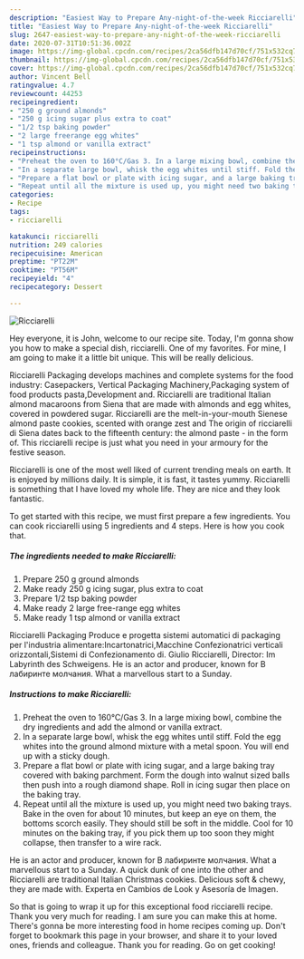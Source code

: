 ```yaml
---
description: "Easiest Way to Prepare Any-night-of-the-week Ricciarelli"
title: "Easiest Way to Prepare Any-night-of-the-week Ricciarelli"
slug: 2647-easiest-way-to-prepare-any-night-of-the-week-ricciarelli
date: 2020-07-31T10:51:36.002Z
image: https://img-global.cpcdn.com/recipes/2ca56dfb147d70cf/751x532cq70/ricciarelli-recipe-main-photo.jpg
thumbnail: https://img-global.cpcdn.com/recipes/2ca56dfb147d70cf/751x532cq70/ricciarelli-recipe-main-photo.jpg
cover: https://img-global.cpcdn.com/recipes/2ca56dfb147d70cf/751x532cq70/ricciarelli-recipe-main-photo.jpg
author: Vincent Bell
ratingvalue: 4.7
reviewcount: 44253
recipeingredient:
- "250 g ground almonds"
- "250 g icing sugar plus extra to coat"
- "1/2 tsp baking powder"
- "2 large freerange egg whites"
- "1 tsp almond or vanilla extract"
recipeinstructions:
- "Preheat the oven to 160°C/Gas 3. In a large mixing bowl, combine the dry ingredients and add the almond or vanilla extract."
- "In a separate large bowl, whisk the egg whites until stiff. Fold the egg whites into the ground almond mixture with a metal spoon. You will end up with a sticky dough."
- "Prepare a flat bowl or plate with icing sugar, and a large baking tray covered with baking parchment. Form the dough into walnut sized balls then push into a rough diamond shape. Roll in icing sugar then place on the baking tray."
- "Repeat until all the mixture is used up, you might need two baking trays. Bake in the oven for about 10 minutes, but keep an eye on them, the bottoms scorch easily. They should still be soft in the middle. Cool for 10 minutes on the baking tray, if you pick them up too soon they might collapse, then transfer to a wire rack."
categories:
- Recipe
tags:
- ricciarelli

katakunci: ricciarelli 
nutrition: 249 calories
recipecuisine: American
preptime: "PT22M"
cooktime: "PT56M"
recipeyield: "4"
recipecategory: Dessert

---
```



![Ricciarelli](https://img-global.cpcdn.com/recipes/2ca56dfb147d70cf/751x532cq70/ricciarelli-recipe-main-photo.jpg)

Hey everyone, it is John, welcome to our recipe site. Today, I'm gonna show you how to make a special dish, ricciarelli. One of my favorites. For mine, I am going to make it a little bit unique. This will be really delicious.

Ricciarelli Packaging develops machines and complete systems for the food industry: Casepackers, Vertical Packaging Machinery,Packaging system of food products pasta,Development and. Ricciarelli are traditional Italian almond macaroons from Siena that are made with almonds and egg whites, covered in powdered sugar. Ricciarelli are the melt-in-your-mouth Sienese almond paste cookies, scented with orange zest and The origin of ricciarelli di Siena dates back to the fifteenth century: the almond paste - in the form of. This ricciarelli recipe is just what you need in your armoury for the festive season.

Ricciarelli is one of the most well liked of current trending meals on earth. It is enjoyed by millions daily. It is simple, it is fast, it tastes yummy. Ricciarelli is something that I have loved my whole life. They are nice and they look fantastic.


To get started with this recipe, we must first prepare a few ingredients. You can cook ricciarelli using 5 ingredients and 4 steps. Here is how you cook that.

<!--inarticleads1-->

##### The ingredients needed to make Ricciarelli:

1. Prepare 250 g ground almonds
1. Make ready 250 g icing sugar, plus extra to coat
1. Prepare 1/2 tsp baking powder
1. Make ready 2 large free-range egg whites
1. Make ready 1 tsp almond or vanilla extract


Ricciarelli Packaging Produce e progetta sistemi automatici di packaging per l&#39;industria alimentare:Incartonatrici,Macchine Confezionatrici verticali orizzontali,Sistemi di Confezionamento di. Giulio Ricciarelli, Director: Im Labyrinth des Schweigens. He is an actor and producer, known for В лабиринте молчания. What a marvellous start to a Sunday. 

<!--inarticleads2-->

##### Instructions to make Ricciarelli:

1. Preheat the oven to 160°C/Gas 3. In a large mixing bowl, combine the dry ingredients and add the almond or vanilla extract.
1. In a separate large bowl, whisk the egg whites until stiff. Fold the egg whites into the ground almond mixture with a metal spoon. You will end up with a sticky dough.
1. Prepare a flat bowl or plate with icing sugar, and a large baking tray covered with baking parchment. Form the dough into walnut sized balls then push into a rough diamond shape. Roll in icing sugar then place on the baking tray.
1. Repeat until all the mixture is used up, you might need two baking trays. Bake in the oven for about 10 minutes, but keep an eye on them, the bottoms scorch easily. They should still be soft in the middle. Cool for 10 minutes on the baking tray, if you pick them up too soon they might collapse, then transfer to a wire rack.


He is an actor and producer, known for В лабиринте молчания. What a marvellous start to a Sunday. A quick dunk of one into the other and Ricciarelli are traditional Italian Christmas cookies. Delicious soft &amp; chewy, they are made with. Experta en Cambios de Look y Asesoría de Imagen. 

So that is going to wrap it up for this exceptional food ricciarelli recipe. Thank you very much for reading. I am sure you can make this at home. There's gonna be more interesting food in home recipes coming up. Don't forget to bookmark this page in your browser, and share it to your loved ones, friends and colleague. Thank you for reading. Go on get cooking!
